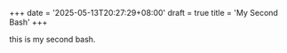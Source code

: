 +++
date = '2025-05-13T20:27:29+08:00'
draft = true
title = 'My Second Bash'
+++

this is my second bash.

